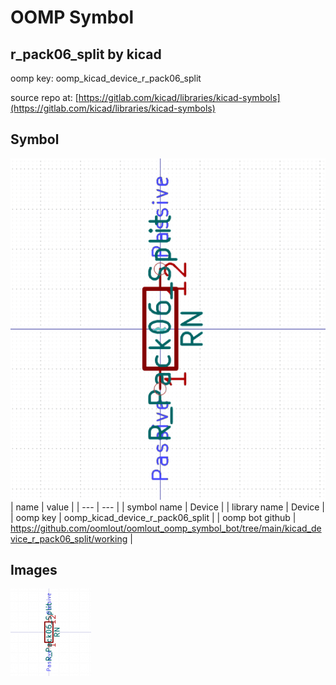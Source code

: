 # OOMP Symbol  
## r_pack06_split  by kicad  
  
oomp key: oomp_kicad_device_r_pack06_split  
  
source repo at: [https://gitlab.com/kicad/libraries/kicad-symbols](https://gitlab.com/kicad/libraries/kicad-symbols)  
## Symbol  
  
[![working.png](working_600.png)](working.png)  
| name | value | 
| --- | --- | 
| symbol name | Device | 
| library name | Device | 
| oomp key | oomp_kicad_device_r_pack06_split | 
| oomp bot github | https://github.com/oomlout/oomlout_oomp_symbol_bot/tree/main/kicad_device_r_pack06_split/working | 
## Images  
  
[![working.png](working_140.png)](working.png)  
